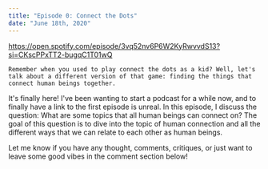 ```yaml
---
title: "Episode 0: Connect the Dots"
date: "June 18th, 2020"
---
```


https://open.spotify.com/episode/3vq52nv6P6W2KyRwvvdS13?si=CKscPPxTT2-bugqC1T01wQ


    Remember when you used to play connect the dots as a kid? Well, let's talk about a different version of that game: finding the things that connect human beings together.


It's finally here! I've been wanting to start a podcast for a while now, and to finally have a link to the first episode is unreal. In this episode, I discuss the question: What are some topics that all human beings can connect on?  The goal of this question is to dive into the topic of human connection and all the different ways that we can relate to each other as human beings. 

Let me know if you have any thought, comments, critiques, or just want to leave some good vibes in the comment section below!

